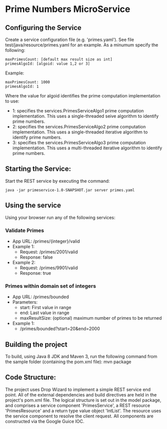 # Prime Numbers MicroService

## Configuring the Service

Create a service configuration file (e.g. 'primes.yaml'). See file test/java/resource/primes.yaml for an example. As a minumum specify the following:
   
    maxPrimesCount: [default max result size as int]
    primesAlgoId: [algoid: value 1,2 or 3]

Example:

    maxPrimesCount: 1000
    primesAlgoId: 1


Where the value for algoid identifies the prime computation implementation to use:

* 1: specifies the services.PrimesServiceAlgo1 prime computation implementation. This uses a single-threaded seive algorithm to identify prime numbers.
* 2: specifies the services.PrimesServiceAlgo2 prime computation implementation. This uses a single-threaded iterative algorithm to identify prime numbers. 
* 3: specifies the services.PrimesServiceAlgo3 prime computation implementation. This uses a multi-threaded iterative algorithm to identify prime numbers. 
  
## Starting the Service:

Start the REST service by executing the command:
       
    java -jar primeservice-1.0-SNAPSHOT.jar server primes.yaml

## Using the service

Using your browser run any of the following services:

### Validate Primes
* App URL: /primes/{integer}/valid
* Example 1: 
  * Request: /primes/2001/valid
  * Response: false
* Example 2:
  * Request: /primes/9901/valid
  * Response: true

### Primes within domain set of integers
* App URL: /primes/bounded
* Parameters:
  * start: First value in range
  * end: Last value in range
  * maxResultSize: (optional) maximum number of primes to be returned
* Example 1:
  *  /primes/bounded?start=20&end=2000

## Building the project
To build, using Java 8 JDK and Maven 3, run the following command from the sample folder (containing the pom.xml file):
    mvn package

## Code Structure:

The project uses Drop Wizard to implement a simple REST service end point. All of the external dependencies and build directives are held in the project's pom.xml file.
The logical structure is set out in the model package, and comprises a service component 'PrimesService', a REST resource 'PrimesResource' and a return type value object 'IntList'. The resource uses the service component to resolve the client request.
All components are constructed via the Google Guice IOC.
  
